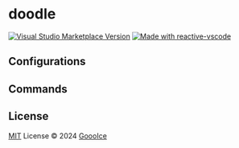 # doodle

<a href="https://marketplace.visualstudio.com/items?itemName=goooice.doodle" target="__blank"><img src="https://img.shields.io/visual-studio-marketplace/v/goooice.doodle.svg?color=eee&amp;label=VS%20Code%20Marketplace&logo=visual-studio-code" alt="Visual Studio Marketplace Version" /></a>
<a href="https://kermanx.github.io/reactive-vscode/" target="__blank"><img src="https://img.shields.io/badge/made_with-reactive--vscode-%23007ACC?style=flat&labelColor=%23229863"  alt="Made with reactive-vscode" /></a>

## Configurations

<!-- configs -->
<!-- empty -->
<!-- configs -->

## Commands

<!-- commands -->
<!-- empty -->
<!-- commands -->

## License

[MIT](./LICENSE.md) License © 2024 [GoooIce](https://github.com/goooice)
